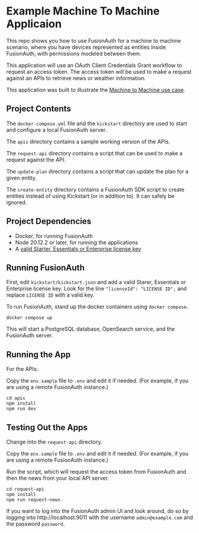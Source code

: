 # Example Machine To Machine Applicaion

This repo shows you how to use FusionAuth for a machine to machine scenario, where you have devices represented as entities inside FusionAuth, with permissions  modeled between them.

This application will use an OAuth Client Credentials Grant workflow to request an access token. The access token will be used to make a request against an APIs to retrieve news or weather information.

This application was built to illustrate the [Machine to Machine use case](https://fusionauth.io/docs/get-started/use-cases/machine-to-machine).

## Project Contents

The `docker-compose.yml` file and the `kickstart` directory are used to start and configure a local FusionAuth server.

The `apis` directory contains a sample working version of the APIs.

The `request-api` directory contains a script that can be used to make a request against the API.

The `update-plan` directory contains a script that can update the plan for a given entity.

The `create-entity` directory contains a FusionAuth SDK script to create entities instead of using Kickstart (or in addition to). It can safely be ignored.

## Project Dependencies

* Docker, for running FusionAuth
* Node 20.12.2 or later, for running the applications
* A [valid Starter, Essentials or Enterprise license key](https://fusionauth.io/pricing)

## Running FusionAuth

First, edit `kickstart/kickstart.json` and add a valid Starer, Essentials or Enterprise license key. Look for the line `"licenseId": "LICENSE ID",` and replace `LICENSE ID` with a valid key.

To run FusionAuth, stand up the docker containers using `docker compose`.

```shell
docker compose up
```

This will start a PostgreSQL database, OpenSearch service, and the FusionAuth server.

## Running the App

For the APIs:

Copy the `env.sample` file to `.env` and edit it if needed. (For example, if you are using a remote FusionAuth instance.)

```shell
cd apis
npm install
npm run dev
```

## Testing Out the Apps

Change into the `request-api` directory.

Copy the `env.sample` file to `.env` and edit it if needed. (For example, if you are using a remote FusionAuth instance.)

Run the script, which will request the access token from FusionAuth and then the news from your local API server.

```shell
cd request-api
npm install
npm run request-news
```

If you want to log into the FusionAuth admin UI and look around, do so by logging into http://localhost:9011 with the username `admin@example.com` and the password `password`.
